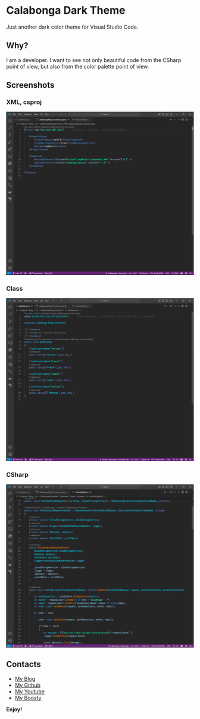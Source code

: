 # Calabonga Dark Theme

Just another dark color theme for Visual Studio Code.

## Why?

I am a developer. I want to see not only beautiful code from the CSharp point of view, but also from the color palette point of view.

## Screenshots

### XML, csproj
![XML, csproj](/whatnot/preview1.png)

### Class
![class](/whatnot/preview2.png)

### CSharp
![Csharp](/whatnot/preview3.png)

## Contacts

* [My Blog](http://www.calabonga.net)
* [My Github](https://github.com/Calabonga)
* [My Youtube](https://youtube.com/@SergeiCalabonga)
* [My Boosty](https://boosty.to/calabonga)

**Enjoy!**
